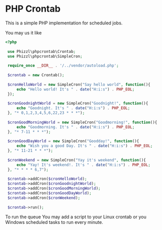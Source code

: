 PHP Crontab
===========

This is a simple PHP implementation for scheduled jobs.

You may us it like 

```php
<?php
 
 use Phizzl\phpcrontab\Crontab;
 use Phizzl\phpcrontab\SimpleCron;
 
 require_once __DIR__ . '/../vendor/autoload.php';
 
 $crontab = new Crontab();
 
 $cronHelloWorld = new SimpleCron("Say hello world", function(){
     echo "Hello world! It's " . date("H:i:s") . PHP_EOL;
 });
 
 $cronGoodnightWorld = new SimpleCron("Goodnight!", function(){
     echo "Goodnight. It's " . date("H:i:s") . PHP_EOL;
 }, "* 0,1,2,3,4,5,6,22,23 * * *");
 
 $cronGoodMorningWorld = new SimpleCron("Goodmorning!", function(){
     echo "Goodmorning. It's " . date("H:i:s") . PHP_EOL;
 }, "* 7-11 * * *");
 
 $cronGoodDayWorld = new SimpleCron("Goodday!", function(){
     echo "Wish you a good Day. It's " . date("H:i:s") . PHP_EOL;
 }, "* 11-21 * * *");
 
 $cronWeekend = new SimpleCron("Yay it's weekend", function(){
     echo "Yay! It's weekend!. It's " . date("H:i:s") . PHP_EOL;
 }, "* * * * 6,7");
 
 $crontab->addCron($cronHelloWorld);
 $crontab->addCron($cronGoodnightWorld);
 $crontab->addCron($cronGoodMorningWorld);
 $crontab->addCron($cronGoodDayWorld);
 $crontab->addCron($cronWeekend);
 
 $crontab->run();
```

To run the queue You may add a script to your Linux crontab or you Windows scheduled tasks to run every minute.